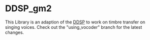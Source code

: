 # DDSP_gm2  

This Library is an adaption of the [DDSP](https://github.com/magenta/ddsp) to work on timbre transfer on singing voices. Check out the "using_vocoder" branch for the latest changes.
